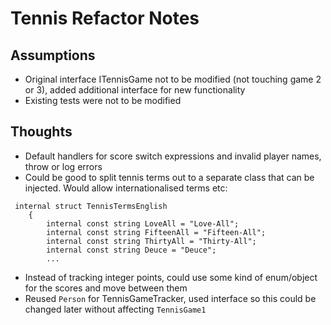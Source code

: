# Tennis Refactor Notes

## Assumptions
* Original interface ITennisGame not to be modified (not touching game 2 or 3), added additional interface for new functionality
* Existing tests were not to be modified

## Thoughts
* Default handlers for score switch expressions and invalid player names, throw or log errors
* Could be good to split tennis terms out to a separate class that can be injected. Would allow internationalised terms etc:
```
 internal struct TennisTermsEnglish
    {
        internal const string LoveAll = "Love-All";
        internal const string FifteenAll = "Fifteen-All";
        internal const string ThirtyAll = "Thirty-All";
        internal const string Deuce = "Deuce";
        ...
```
* Instead of tracking integer points, could use some kind of enum/object for the scores and move between them
* Reused `Person` for TennisGameTracker, used interface so this could be changed later without affecting `TennisGame1`
